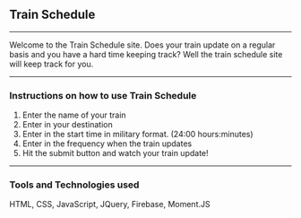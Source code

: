 ## Train Schedule
***
Welcome to the Train Schedule site. Does your train update on a regular basis and you have a hard time keeping track? Well the train schedule site will keep track for you.
***
### Instructions on how to use Train Schedule
1. Enter the name of your train 
2. Enter in your destination
3. Enter in the start time in military format. (24:00 hours:minutes)
4. Enter in the frequency when the train updates
5. Hit the submit button and watch your train update!
***
### Tools and Technologies used
HTML, CSS, JavaScript, JQuery, Firebase, Moment.JS
